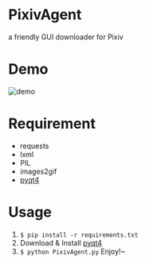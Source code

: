 # PixivAgent
a friendly GUI downloader for Pixiv

# Demo
![demo](http://7u2hae.com1.z0.glb.clouddn.com/1.gif)

# Requirement
- requests
- lxml
- PIL
- images2gif
- [pyqt4](http://www.riverbankcomputing.com/software/pyqt/download)

# Usage
1. `$ pip install -r requirements.txt`
2. Download & Install [pyqt4](http://www.riverbankcomputing.com/software/pyqt/download)
3. `$ python PixivAgent.py` Enjoy!~
